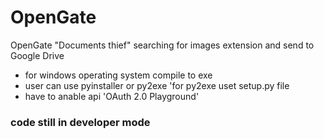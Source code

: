 # OpenGate
OpenGate "Documents thief" searching for images extension and send to Google Drive
* for windows operating system compile to exe 
* user can use pyinstaller or py2exe 'for py2exe uset setup.py file
* have to anable api 'OAuth 2.0 Playground'

### code still in  developer mode 
